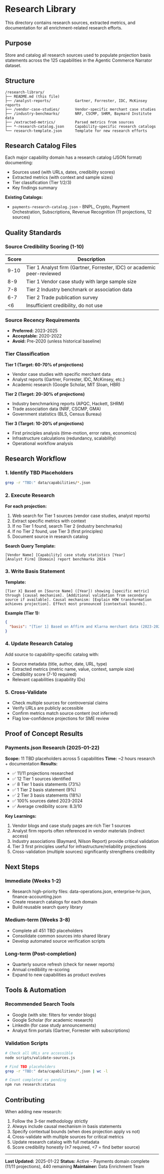 # Research Library

This directory contains research sources, extracted metrics, and documentation for all enrichment-related research efforts.

## Purpose

Store and catalog all research sources used to populate projection basis statements across the 125 capabilities in the Agentic Commerce Narrator dataset.

## Structure

```
/research-library/
├── README.md (this file)
├── /analyst-reports/           Gartner, Forrester, IDC, McKinsey reports
├── /vendor-case-studies/       Vendor-specific merchant case studies
├── /industry-benchmarks/       NRF, CSCMP, SHRM, Baymard Institute data
├── /extracted-metrics/         Parsed metrics from sources
├── *-research-catalog.json     Capability-specific research catalogs
└── research-template.json      Template for new research efforts
```

## Research Catalog Files

Each major capability domain has a research catalog (JSON format) documenting:
- Sources used (with URLs, dates, credibility scores)
- Extracted metrics (with context and sample sizes)
- Tier classification (Tier 1/2/3)
- Key findings summary

**Existing Catalogs:**
- `payments-research-catalog.json` - BNPL, Crypto, Payment Orchestration, Subscriptions, Revenue Recognition (11 projections, 12 sources)

## Quality Standards

### Source Credibility Scoring (1-10)

| Score | Description |
|-------|-------------|
| 9-10  | Tier 1 Analyst firm (Gartner, Forrester, IDC) or academic peer-reviewed |
| 8-9   | Tier 1 Vendor case study with large sample size |
| 7-8   | Tier 2 Industry benchmark or association data |
| 6-7   | Tier 2 Trade publication survey |
| <6    | Insufficient credibility, do not use |

### Source Recency Requirements

- **Preferred:** 2023-2025
- **Acceptable:** 2020-2022
- **Avoid:** Pre-2020 (unless historical baseline)

### Tier Classification

**Tier 1 (Target: 60-70% of projections)**
- Vendor case studies with specific merchant data
- Analyst reports (Gartner, Forrester, IDC, McKinsey, etc.)
- Academic research (Google Scholar, MIT Sloan, HBR)

**Tier 2 (Target: 20-30% of projections)**
- Industry benchmarking reports (APQC, Hackett, SHRM)
- Trade association data (NRF, CSCMP, GMA)
- Government statistics (BLS, Census Bureau)

**Tier 3 (Target: 10-20% of projections)**
- First principles analysis (time-motion, error rates, economics)
- Infrastructure calculations (redundancy, scalability)
- Operational workflow analysis

## Research Workflow

### 1. Identify TBD Placeholders

```bash
grep -r "TBD:" data/capabilities/*.json
```

### 2. Execute Research

**For each projection:**
1. Web search for Tier 1 sources (vendor case studies, analyst reports)
2. Extract specific metrics with context
3. If no Tier 1 found, search Tier 2 (industry benchmarks)
4. If no Tier 2 found, use Tier 3 (first principles)
5. Document source in research catalog

**Search Query Template:**
```
[Vendor Name] [Capability] case study statistics [Year]
[Analyst Firm] [Domain] report benchmarks 2024
```

### 3. Write Basis Statement

**Template:**
```
[Tier X] Based on [Source Name] ([Year]) showing [specific metric] through [causal mechanism]. [Additional validation from secondary source if available]. Causal mechanism: [Explain HOW transformation achieves projection]. Effect most pronounced [contextual bounds].
```

**Example (Tier 1):**
```json
{
  "basis": "[Tier 1] Based on Affirm and Klarna merchant data (2023-2024) showing BNPL options reduce cart abandonment by 20-30% for high-value purchases through elimination of upfront cost barriers. Affirm reports merchants see cart abandonment rates plummet 28% when pay-later options are available, while Klarna merchants report 30% conversion increases during implementation. Baymard Institute research (2024) validates this mechanism, finding 40% of BNPL users will abandon cart if installment option is unavailable at checkout. Causal mechanism: Installment payment flexibility reduces psychological purchase hesitancy by spreading costs over time, particularly effective for discretionary purchases >$200 and younger demographics (18-35) who prefer BNPL over traditional credit. Effect most pronounced during economic uncertainty when consumers have liquidity concerns but maintain purchase intent."
}
```

### 4. Update Research Catalog

Add source to capability-specific catalog with:
- Source metadata (title, author, date, URL, type)
- Extracted metrics (metric name, value, context, sample size)
- Credibility score (7-10 required)
- Relevant capabilities (capability IDs)

### 5. Cross-Validate

- Check multiple sources for controversial claims
- Verify URLs are publicly accessible
- Confirm metrics match source content (not inferred)
- Flag low-confidence projections for SME review

## Proof of Concept Results

### Payments.json Research (2025-01-22)

**Scope:** 11 TBD placeholders across 5 capabilities
**Time:** ~2 hours research + documentation
**Results:**
- ✅ 11/11 projections researched
- ✅ 12 Tier 1 sources identified
- ✅ 8 Tier 1 basis statements (73%)
- ✅ 1 Tier 2 basis statement (9%)
- ✅ 2 Tier 3 basis statements (18%)
- ✅ 100% sources dated 2023-2024
- ✅ Average credibility score: 8.3/10

**Key Learnings:**
1. Vendor blogs and case study pages are rich Tier 1 sources
2. Analyst firm reports often referenced in vendor materials (indirect access)
3. Industry associations (Baymard, Nilson Report) provide critical validation
4. Tier 3 first principles useful for infrastructure/reliability projections
5. Cross-validation (multiple sources) significantly strengthens credibility

## Next Steps

### Immediate (Weeks 1-2)
- Research high-priority files: data-operations.json, enterprise-hr.json, finance-accounting.json
- Create research catalogs for each domain
- Build reusable search query library

### Medium-term (Weeks 3-8)
- Complete all 451 TBD placeholders
- Consolidate common sources into shared library
- Develop automated source verification scripts

### Long-term (Post-completion)
- Quarterly source refresh (check for newer reports)
- Annual credibility re-scoring
- Expand to new capabilities as product evolves

## Tools & Automation

### Recommended Search Tools
- Google (with site: filters for vendor blogs)
- Google Scholar (for academic research)
- LinkedIn (for case study announcements)
- Analyst firm portals (Gartner, Forrester with subscriptions)

### Validation Scripts
```bash
# Check all URLs are accessible
node scripts/validate-sources.js

# Find TBD placeholders
grep -r "TBD:" data/capabilities/*.json | wc -l

# Count completed vs pending
npm run research:status
```

## Contributing

When adding new research:
1. Follow the 3-tier methodology strictly
2. Always include causal mechanism in basis statements
3. Specify contextual bounds (when does projection apply vs not)
4. Cross-validate with multiple sources for critical metrics
5. Update research catalog with full metadata
6. Score credibility honestly (≥7 required, <7 = find better source)

---

**Last Updated:** 2025-01-22
**Status:** Active - Payments domain complete (11/11 projections), 440 remaining
**Maintainer:** Data Enrichment Team
